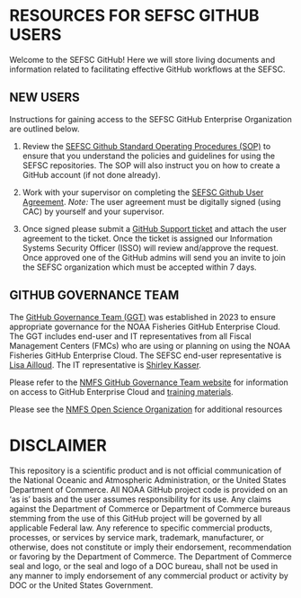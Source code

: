 # RESOURCES FOR SEFSC GITHUB USERS 

Welcome to the SEFSC GitHub! Here we will store living documents and information related to facilitating effective GitHub workflows at the SEFSC. 

## NEW USERS

Instructions for gaining access to the SEFSC GitHub Enterprise Organization are outlined below.

1. Review the [SEFSC Github Standard Operating Procedures (SOP)](https://github.com/SEFSC/SEFSC-Resources/blob/main/SEFSC%20GitHub%20SOP.pdf) to ensure that you understand the policies and guidelines for using the SEFSC repositories. The SOP will also instruct you on how to create a GitHub account (if not done already). 

2. Work with your supervisor on completing the [SEFSC Github User Agreement](https://github.com/SEFSC/SEFSC-Resources/blob/272ff15dd662f4b732621d4fd2c6a3b74f39cec9/SEFSC%20GitHub%20SOP%20and%20User%20Agreement%20Form/SEFSC_GitHub_User_Agreement.pdf). *Note:* The user agreement must be digitally signed (using CAC) by yourself and your supervisor. 

3. Once signed please submit a [GitHub Support ticket](https://apps-st.fisheries.noaa.gov/jira/servicedesk/customer/portal/10/group/58?groupId=58) and attach the user agreement to the ticket. Once the ticket is assigned our Information Systems Security Officer (ISSO) will review and/approve the request. Once approved one of the GitHub admins will send you an invite to join the SEFSC organization which must be accepted within 7 days.

## GITHUB GOVERNANCE TEAM

The [GitHub Governance Team (GGT)](https://sites.google.com/noaa.gov/nmfs-st-github-governance-team/home) was established in 2023 to ensure appropriate governance for the NOAA Fisheries GitHub Enterprise Cloud. The GGT includes end-user and IT representatives from all Fiscal Management Centers (FMCs) who are using or planning on using the NOAA Fisheries GitHub Enterprise Cloud. The SEFSC end-user representative is [Lisa Ailloud](lisa.ailloud@noaa.gov). The IT representative is [Shirley Kasser](shirley.kasser@noaa.gov). 

Please refer to the [NMFS GitHub Governance Team website](https://sites.google.com/noaa.gov/nmfs-st-github-governance-team/home) for information on access to GitHub Enterprise Cloud and [training materials](https://sites.google.com/noaa.gov/nmfs-st-github-governance-team/training).

Please see the [NMFS Open Science Organization](https://github.com/nmfs-opensci) for additional resources

# DISCLAIMER

This repository is a scientific product and is not official communication of the National Oceanic and Atmospheric Administration, or the United States Department of Commerce. All NOAA GitHub project code is provided on an ‘as is’ basis and the user assumes responsibility for its use. Any claims against the Department of Commerce or Department of Commerce bureaus stemming from the use of this GitHub project will be governed by all applicable Federal law. Any reference to specific commercial products, processes, or services by service mark, trademark, manufacturer, or otherwise, does not constitute or imply their endorsement, recommendation or favoring by the Department of Commerce. The Department of Commerce seal and logo, or the seal and logo of a DOC bureau, shall not be used in any manner to imply endorsement of any commercial product or activity by DOC or the United States Government.
